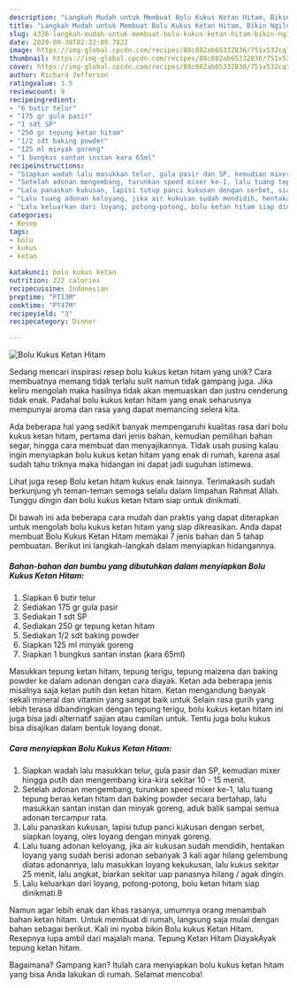 ```yaml
---
description: "Langkah Mudah untuk Membuat Bolu Kukus Ketan Hitam, Bikin Ngiler"
title: "Langkah Mudah untuk Membuat Bolu Kukus Ketan Hitam, Bikin Ngiler"
slug: 4336-langkah-mudah-untuk-membuat-bolu-kukus-ketan-hitam-bikin-ngiler
date: 2020-09-30T02:22:09.782Z
image: https://img-global.cpcdn.com/recipes/88c882ab65332836/751x532cq70/bolu-kukus-ketan-hitam-foto-resep-utama.jpg
thumbnail: https://img-global.cpcdn.com/recipes/88c882ab65332836/751x532cq70/bolu-kukus-ketan-hitam-foto-resep-utama.jpg
cover: https://img-global.cpcdn.com/recipes/88c882ab65332836/751x532cq70/bolu-kukus-ketan-hitam-foto-resep-utama.jpg
author: Richard Jefferson
ratingvalue: 3.5
reviewcount: 9
recipeingredient:
- "6 butir telur"
- "175 gr gula pasir"
- "1 sdt SP"
- "250 gr tepung ketan hitam"
- "1/2 sdt baking powder"
- "125 ml minyak goreng"
- "1 bungkus santan instan kara 65ml"
recipeinstructions:
- "Siapkan wadah lalu masukkan telur, gula pasir dan SP, kemudian mixer hingga putih dan mengembang kira-kira sekitar 10 - 15 menit."
- "Setelah adonan mengembang, turunkan speed mixer ke-1, lalu tuang tepung beras ketan hitam dan baking powder secara bertahap, lalu masukkan santan instan dan minyak goreng, aduk balik sampai semua adonan tercampur rata."
- "Lalu panaskan kukusan, lapisi tutup panci kukusan dengan serbet, siapkan loyang, oles loyang dengan minyak goreng."
- "Lalu tuang adonan keloyang, jika air kukusan sudah mendidih, hentakan loyang yang sudah berisi adonan sebanyak 3 kali agar hilang gelembung diatas adonannya, lalu masukkan loyang kekukusan, lalu kukus sekitar 25 menit, lalu angkat, biarkan sekitar uap panasnya hilang / agak dingin."
- "Lalu keluarkan dari loyang, potong-potong, bolu ketan hitam siap dinikmati.8"
categories:
- Resep
tags:
- bolu
- kukus
- ketan

katakunci: bolu kukus ketan 
nutrition: 222 calories
recipecuisine: Indonesian
preptime: "PT13M"
cooktime: "PT47M"
recipeyield: "3"
recipecategory: Dinner

---
```



![Bolu Kukus Ketan Hitam](https://img-global.cpcdn.com/recipes/88c882ab65332836/751x532cq70/bolu-kukus-ketan-hitam-foto-resep-utama.jpg)

Sedang mencari inspirasi resep bolu kukus ketan hitam yang unik? Cara membuatnya memang tidak terlalu sulit namun tidak gampang juga. Jika keliru mengolah maka hasilnya tidak akan memuaskan dan justru cenderung tidak enak. Padahal bolu kukus ketan hitam yang enak seharusnya mempunyai aroma dan rasa yang dapat memancing selera kita.

Ada beberapa hal yang sedikit banyak mempengaruhi kualitas rasa dari bolu kukus ketan hitam, pertama dari jenis bahan, kemudian pemilihan bahan segar, hingga cara membuat dan menyajikannya. Tidak usah pusing kalau ingin menyiapkan bolu kukus ketan hitam yang enak di rumah, karena asal sudah tahu triknya maka hidangan ini dapat jadi suguhan istimewa.

Lihat juga resep Bolu ketan hitam kukus enak lainnya. Terimakasih sudah berkunjung yh teman-teman semoga selalu dalam limpahan Rahmat Allah. Tunggu dingin dan bolu kukus ketan hitam siap untuk dinikmati.


Di bawah ini ada beberapa cara mudah dan praktis yang dapat diterapkan untuk mengolah bolu kukus ketan hitam yang siap dikreasikan. Anda dapat membuat Bolu Kukus Ketan Hitam memakai 7 jenis bahan dan 5 tahap pembuatan. Berikut ini langkah-langkah dalam menyiapkan hidangannya.

<!--inarticleads1-->

##### Bahan-bahan dan bumbu yang dibutuhkan dalam menyiapkan Bolu Kukus Ketan Hitam:

1. Siapkan 6 butir telur
1. Sediakan 175 gr gula pasir
1. Sediakan 1 sdt SP
1. Sediakan 250 gr tepung ketan hitam
1. Sediakan 1/2 sdt baking powder
1. Siapkan 125 ml minyak goreng
1. Siapkan 1 bungkus santan instan (kara 65ml)


Masukkan tepung ketan hitam, tepung terigu, tepung maizena dan baking powder ke dalam adonan dengan cara diayak. Ketan ada beberapa jenis misalnya saja ketan putih dan ketan hitam. Ketan mengandung banyak sekali mineral dan vitamin yang sangat baik untuk Selain rasa gurih yang lebih terasa dibandingkan dengan tepung terigu, bolu kukus ketan hitam ini juga bisa jadi alternatif sajian atau camilan untuk. Tentu juga bolu kukus bisa disajikan dalam bentuk loyang donat. 

<!--inarticleads2-->

##### Cara menyiapkan Bolu Kukus Ketan Hitam:

1. Siapkan wadah lalu masukkan telur, gula pasir dan SP, kemudian mixer hingga putih dan mengembang kira-kira sekitar 10 - 15 menit.
1. Setelah adonan mengembang, turunkan speed mixer ke-1, lalu tuang tepung beras ketan hitam dan baking powder secara bertahap, lalu masukkan santan instan dan minyak goreng, aduk balik sampai semua adonan tercampur rata.
1. Lalu panaskan kukusan, lapisi tutup panci kukusan dengan serbet, siapkan loyang, oles loyang dengan minyak goreng.
1. Lalu tuang adonan keloyang, jika air kukusan sudah mendidih, hentakan loyang yang sudah berisi adonan sebanyak 3 kali agar hilang gelembung diatas adonannya, lalu masukkan loyang kekukusan, lalu kukus sekitar 25 menit, lalu angkat, biarkan sekitar uap panasnya hilang / agak dingin.
1. Lalu keluarkan dari loyang, potong-potong, bolu ketan hitam siap dinikmati.8


Namun agar lebih enak dan khas rasanya, umumnya orang menambah bahan ketan hitam. Untuk membuat di rumah, langsung saja mulai dengan bahan sebagai berikut. Kali ini nyoba bikin Bolu kukus Ketan Hitam. Resepnya lupa ambil dari majalah mana. Tepung Ketan Hitam DiayakAyak tepung ketan hitam. 

Bagaimana? Gampang kan? Itulah cara menyiapkan bolu kukus ketan hitam yang bisa Anda lakukan di rumah. Selamat mencoba!
